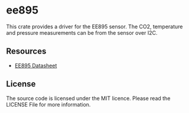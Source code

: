 # ee895

This crate provides a driver for the EE895 sensor. The CO2, temperature and pressure measurements can be from the sensor over I2C.

## Resources

- [EE895 Datasheet](https://www.epluse.com/fileadmin/data/product/ee895/BA_EE895.pdf)

## License

The source code is licensed under the MIT licence. Please read the LICENSE File for more information.